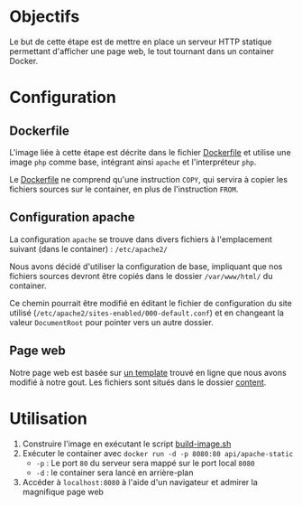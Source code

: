 # Objectifs

Le but de cette étape est de mettre en place un serveur HTTP statique permettant d'afficher une page web, le tout tournant dans un container Docker.

# Configuration

## Dockerfile

L'image liée à cette étape est décrite dans le fichier [Dockerfile](../docker-images/apache-php-image/Dockerfile) et utilise une image `php` comme base, intégrant ainsi `apache` et l'interpréteur `php`.

 Le [Dockerfile](../docker-images/apache-php-image/Dockerfile) ne comprend qu'une instruction `COPY`, qui servira à copier les fichiers sources sur le container, en plus de l'instruction `FROM`.

## Configuration apache

La configuration `apache` se trouve dans divers fichiers à l'emplacement suivant (dans le container) : `/etc/apache2/`

Nous avons décidé d'utiliser la configuration de base, impliquant que nos fichiers sources devront être copiés dans le dossier `/var/www/html/` du container.

Ce chemin pourrait être modifié en éditant le fichier de configuration du site utilisé (`/etc/apache2/sites-enabled/000-default.conf`) et en changeant la valeur `DocumentRoot` pour pointer vers un autre dossier.

## Page web

Notre page web est basée sur [un template](https://onepagelove.com/basic-lite) trouvé en ligne que nous avons modifié à notre gout. Les fichiers sont situés dans le dossier [content](../docker-images/apache-php-image/content/).

# Utilisation

1. Construire l'image en exécutant le script [build-image.sh](../docker-images/apache-php-image/build-image.sh)
2. Exécuter le container avec `docker run -d -p 8080:80 api/apache-static`
    - `-p` : Le port `80` du serveur sera mappé sur le port local `8080`
    - `-d` : le container sera lancé en arrière-plan
3. Accéder à `localhost:8080` à l'aide d'un navigateur et admirer la magnifique page web